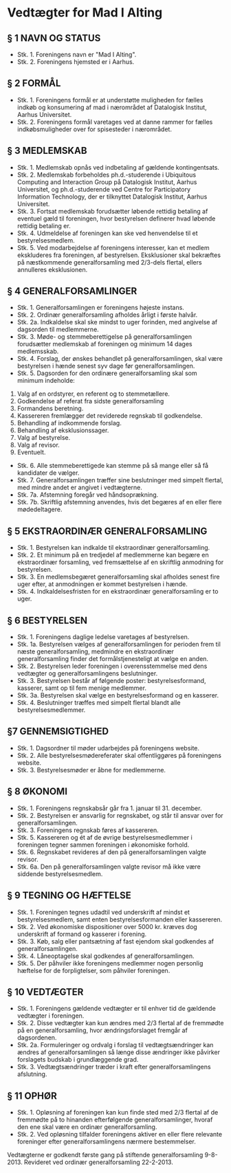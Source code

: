 # Vedtægter for Mad I Alting

## § 1 NAVN OG STATUS
* Stk. 1. Foreningens navn er "Mad I Alting".
* Stk. 2. Foreningens hjemsted er i Aarhus.

## § 2 FORMÅL
* Stk. 1. Foreningens formål er at understøtte muligheden for fælles indkøb og konsumering af mad i nærområdet af Datalogisk Institut, Aarhus Universitet.
* Stk. 2. Foreningens formål varetages ved at danne rammer for fælles indkøbsmuligheder over for spisesteder i nærområdet.

## § 3 MEDLEMSKAB
* Stk. 1. Medlemskab opnås ved indbetaling af gældende kontingentsats.
* Stk. 2. Medlemskab forbeholdes ph.d.-studerende i Ubiquitous Computing and Interaction Group på Datalogisk Institut, Aarhus Universitet, og ph.d.-studerende ved Centre for Participatory Information Technology, der er tilknyttet Datalogisk Institut, Aarhus Universitet.
* Stk. 3. Fortsat medlemskab forudsætter løbende rettidig betaling af eventuel gæld til foreningen, hvor bestyrelsen definerer hvad løbende rettidig betaling er.
* Stk. 4. Udmeldelse af foreningen kan ske ved henvendelse til et bestyrelsesmedlem.
* Stk. 5. Ved modarbejdelse af foreningens interesser, kan et medlem ekskluderes fra foreningen, af bestyrelsen. Eksklusioner skal bekræftes på næstkommende generalforsamling med 2/3-dels flertal, ellers annulleres eksklusionen.

## § 4 GENERALFORSAMLINGER
* Stk. 1. Generalforsamlingen er foreningens højeste instans.
* Stk. 2. Ordinær generalforsamling afholdes årligt i første halvår.
* Stk. 2a. Indkaldelse skal ske mindst to uger forinden, med angivelse af dagsorden til medlemmerne.
* Stk. 3. Møde- og stemmeberettigelse på generalforsamlingen forudsætter medlemskab af foreningen og minimum 14 dages medlemsskab.
* Stk. 4. Forslag, der ønskes behandlet på generalforsamlingen, skal være bestyrelsen i hænde senest syv dage før generalforsamlingen. 
* Stk. 5. Dagsorden for den ordinære generalforsamling skal som minimum indeholde:
1. Valg af en ordstyrer, en referent og to stemmetællere.
2. Godkendelse af referat fra sidste generalforsamling
3. Formandens beretning.
4. Kassereren fremlægger det reviderede regnskab til godkendelse.
5. Behandling af indkommende forslag.
6. Behandling af eksklusionssager.
7. Valg af bestyrelse.
8. Valg af revisor.
9. Eventuelt.

* Stk. 6. Alle stemmeberettigede kan stemme på så mange eller så få kandidater de vælger.
* Stk. 7. Generalforsamlingen træffer sine beslutninger med simpelt flertal, med mindre andet er angivet i vedtægterne.
* Stk. 7a. Afstemning foregår ved håndsoprækning.
* Stk. 7b. Skriftlig afstemning anvendes, hvis det begæres af en eller flere mødedeltagere.

## § 5 EKSTRAORDINÆR GENERALFORSAMLING
* Stk. 1. Bestyrelsen kan indkalde til ekstraordinær generalforsamling.
* Stk. 2. Et minimum på en tredjedel af medlemmerne kan begære en ekstraordinær forsamling, ved fremsættelse af en skriftlig anmodning for bestyrelsen.
* Stk. 3. En medlemsbegæret generalforsamling skal afholdes senest fire uger efter, at anmodningen er kommet bestyrelsen i hænde.
* Stk. 4. Indkaldelsesfristen for en ekstraordinær generalforsamling er to uger.

## § 6 BESTYRELSEN
* Stk. 1. Foreningens daglige ledelse varetages af bestyrelsen.
* Stk. 1a. Bestyrelsen vælges af generalforsamlingen for perioden frem til næste generalforsamling, medmindre en ekstraordinær generalforsamling finder det formålstjenesteligt at vælge en anden.
* Stk. 2. Bestyrelsen leder foreningen i overensstemmelse med dens vedtægter og generalforsamlingens beslutninger.
* Stk. 3. Bestyrelsen består af følgende poster: bestyrelsesformand, kasserer, samt op til fem menige medlemmer.
* Stk. 3a. Bestyrelsen skal vælge en bestyrelsesformand og en kasserer.
* Stk. 4. Beslutninger træffes med simpelt flertal blandt alle bestyrelsesmedlemmer.

## §7 GENNEMSIGTIGHED
* Stk. 1. Dagsordner til møder udarbejdes på foreningens website.
* Stk. 2. Alle bestyrelsesmødereferater skal offentliggøres på foreningens website.
* Stk. 3. Bestyrelsesmøder er åbne for medlemmerne.

## § 8 ØKONOMI
* Stk. 1. Foreningens regnskabsår går fra 1. januar til 31. december.
* Stk. 2. Bestyrelsen er ansvarlig for regnskabet, og står til ansvar over for generalforsamlingen.
* Stk. 3. Foreningens regnskab føres af kassereren.
* Stk. 5. Kassereren og ét af de øvrige bestyrelsesmedlemmer i foreningen tegner sammen foreningen i økonomiske forhold.
* Stk. 6. Regnskabet revideres af den på generalforsamlingen valgte revisor.
* Stk. 6a. Den på generalforsamlingen valgte revisor må ikke være siddende bestyrelsesmedlem.

## § 9 TEGNING OG HÆFTELSE
* Stk. 1. Foreningen tegnes udadtil ved underskrift af mindst et bestyrelsesmedlem, samt enten bestyrelsesformanden eller kassereren.
* Stk. 2. Ved økonomiske dispositioner over 5000 kr. kræves dog underskrift af formand og kasserer i forening.
* Stk. 3. Køb, salg eller pantsætning af fast ejendom skal godkendes af generalforsamlingen.
* Stk. 4. Låneoptagelse skal godkendes af generalforsamlingen.
* Stk. 5. Der påhviler ikke foreningens medlemmer nogen personlig hæftelse for de forpligtelser, som påhviler foreningen.

## § 10 VEDTÆGTER
* Stk. 1. Foreningens gældende vedtægter er til enhver tid de gældende vedtægter i foreningen.
* Stk. 2. Disse vedtægter kan kun ændres med 2/3 flertal af de fremmødte på en generalforsamling, hvor ændringsforslaget fremgår af dagsordenen.
* Stk. 2a. Formuleringer og ordvalg i forslag til vedtægtsændringer kan ændres af generalforsamlingen så længe disse ændringer ikke påvirker forslagets budskab i grundlæggende grad.
* Stk. 3. Vedtægtsændringer træder i kraft efter generalforsamlingens afslutning.

## § 11 OPHØR
* Stk. 1. Opløsning af foreningen kan kun finde sted med 2/3 flertal af de fremmødte på to hinanden efterfølgende generalforsamlinger, hvoraf den ene skal være en ordinær generalforsamling.
* Stk. 2. Ved opløsning tilfalder foreningens aktiver en eller flere relevante foreninger efter generalforsamlingens nærmere bestemmelser.

Vedtægterne er godkendt første gang på stiftende generalforsamling 9-8-2013. Revideret ved ordinær generalforsamling 22-2-2013.

